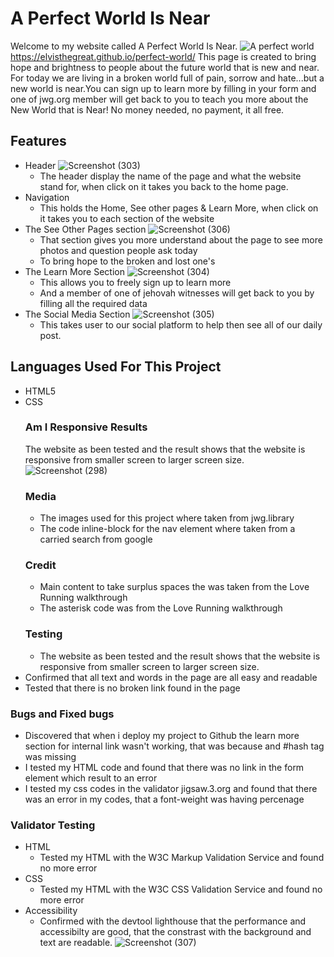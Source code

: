 # A Perfect World Is Near
Welcome to my website called A Perfect World Is Near. ![A perfect world](https://github.com/Elvisthegreat/perfect-world/assets/141064225/7d44b9f5-1de2-4dc8-b024-9bfae2fa6d78)
  <https://elvisthegreat.github.io/perfect-world/>
This page is created to bring hope and brightness to people about the future world that is new and near. For today we are living in a broken world full of pain, sorrow and hate...but a new world is near.You can sign up to learn more by filling in your form and one of jwg.org member will get back to you to teach you more about the New World that is Near! No money needed, no payment, it all free.
## Features
 * Header
       ![Screenshot (303)](https://github.com/Elvisthegreat/perfect-world/assets/141064225/b8900f2a-353b-4fe9-b4b5-08996f4f8fd6)
    * The header display the name of the page and what the website stand for, when click on it takes you back to the home page.
 * Navigation
    * This holds the Home, See other pages & Learn More, when click on it takes you to each section of the website
 * The See Other Pages section
    ![Screenshot (306)](https://github.com/Elvisthegreat/perfect-world/assets/141064225/5f12ddc4-8d32-46e5-935d-bd2145e95ea0)
    * That section gives you more understand about the page to see more photos and question people ask today
    * To bring hope to the broken and lost one's
 * The Learn More Section
    ![Screenshot (304)](https://github.com/Elvisthegreat/perfect-world/assets/141064225/67755ce1-5b6b-4fb4-88b7-aa62c889092c)
    * This allows you to freely sign up to learn more
    * And a member of one of jehovah witnesses will get back to you by filling all the required data
 * The Social Media Section
     ![Screenshot (305)](https://github.com/Elvisthegreat/perfect-world/assets/141064225/c410ae07-160c-41a3-9114-814804c5bbe5)
   * This takes user to our social platform to help then see all of our daily post.
## Languages Used For This Project
* HTML5
* CSS 
  ### Am I Responsive Results
  The website as been tested and the result shows that the website is responsive from smaller screen to larger screen size.
  ![Screenshot (298)](https://github.com/Elvisthegreat/perfect-world/assets/141064225/ec083de1-a037-49f1-955a-96fd2a53b613)
  ### Media
     * The images used for this project where taken from jwg.library
     * The code inline-block for the nav element where taken from a carried search from google
  ### Credit
     * Main content to take surplus spaces the was taken from the Love Running walkthrough
     * The asterisk code was from the Love Running walkthrough
  ### Testing
  * The website as been tested and the result shows that the website is responsive from smaller screen to larger screen size.
 * Confirmed that all text and words in the page are all easy and readable
 * Tested that there is no broken link found in the page
  ### Bugs and Fixed bugs
  * Discovered that when i deploy my project to Github the learn more section for internal link wasn't working, that was because and #hash tag was missing
  * I tested my HTML code and found that there was no link in the form element which result to an error
  * I tested my css codes in the validator jigsaw.3.org and found that there was an error in my codes, that a font-weight was having percenage
  ### Validator Testing
  * HTML 
    * Tested my HTML with the W3C Markup Validation Service and found no more error
* CSS
   * Tested my HTML with the W3C CSS Validation Service and found no more error
* Accessibility
   * Confirmed with the devtool lighthouse that the performance and accessibilty are good, that the constrast with the background and text are readable.
     ![Screenshot (307)](https://github.com/Elvisthegreat/perfect-world/assets/141064225/48b303c9-6eb0-4464-9b72-2ad2ec06b71b)

